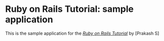 # Ruby on Rails Tutorial: sample application

This is the sample application for
the [*Ruby on Rails Tutorial*](http://railstutorial.org/)
by [Prakash S]